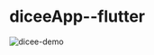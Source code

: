 # diceeApp--flutter

![dicee-demo](https://user-images.githubusercontent.com/76092169/144210831-11320e59-6ad2-4330-8a67-6770438ef1fb.gif)
